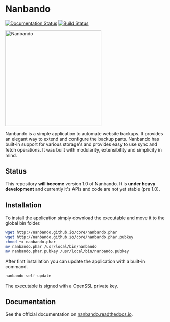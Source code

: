 # Nanbando

[![Documentation Status](https://readthedocs.org/projects/nanbando/badge/?version=latest)](http://nanbando.readthedocs.io/en/latest/?badge=latest)
[![Build Status](https://travis-ci.org/nanbando/core.svg?branch=master)](https://travis-ci.org/nanbando/core)

<img src="https://raw.githubusercontent.com/nanbando/core/master/docs/img/logo.png" alt="Nanbando" style="max-width:100%;" height="300px">

Nanbando is a simple application to automate website backups. It provides an elegant way to extend and configure the
backup parts. Nanbando has built-in support for various storage's and provides easy to use sync and fetch operations. It
was built with modularity, extensibility and simplicity in mind.

## Status

This repository **will become** version 1.0 of Nanbando. It is **under heavy development** and currently it's APIs and
code are not yet stable (pre 1.0).

## Installation

To install the application simply download the executable and move it to the global bin folder.

```bash
wget http://nanbando.github.io/core/nanbando.phar
wget http://nanbando.github.io/core/nanbando.phar.pubkey
chmod +x nanbando.phar
mv nanbando.phar /usr/local/bin/nanbando
mv nanbando.phar.pubkey /usr/local/bin/nanbando.pubkey
```

After first installation you can update the application with a built-in command.

```bash
nanbando self-update
```

The executable is signed with a OpenSSL private key.

## Documentation

See the official documentation on [nanbando.readthedocs.io](http://nanbando.readthedocs.io/en/latest/).
